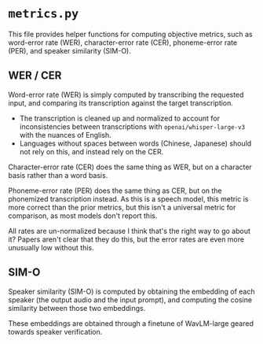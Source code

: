 # `metrics.py`

This file provides helper functions for computing objective metrics, such as word-error rate (WER), character-error rate (CER), phoneme-error rate (PER), and speaker similarity (SIM-O).

## WER / CER

Word-error rate (WER) is simply computed by transcribing the requested input, and comparing its transcription against the target transcription.
* The transcription is cleaned up and normalized to account for inconsistencies between transcriptions with `openai/whisper-large-v3` with the nuances of English.
* Languages without spaces between words (Chinese, Japanese) should not rely on this, and instead rely on the CER.

Character-error rate (CER) does the same thing as WER, but on a character basis rather than a word basis.

Phoneme-error rate (PER) does the same thing as CER, but on the phonemized transcription instead. As this is a speech model, this metric is more correct than the prior metrics, but this isn't a universal metric for comparison, as most models don't report this.

All rates are un-normalized because I think that's the right way to go about it? Papers aren't clear that they do this, but the error rates are even more unusually low without this.

## SIM-O

Speaker similarity (SIM-O) is computed by obtaining the embedding of each speaker (the output audio and the input prompt), and computing the cosine similarity between those two embeddings.

These embeddings are obtained through a finetune of WavLM-large geared towards speaker verification.